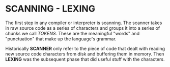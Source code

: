 # SCANNING - LEXING

The first step in any compiler or interpreter is scanning. The scanner takes in raw source code as a series of characters and groups it into a series of chunks we call _TOKENS_. These are the meaningful "words" and "punctuation" that make up the language's grammar.

Historically **SCANNER** only refer to the piece of code that dealt with reading new source code characters from disk and buffering them in memory. Then **LEXING** was the subsequent phase that did useful stuff with the characters.
